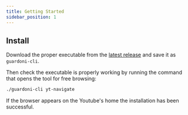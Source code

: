 ```yaml
---
title: Getting Started
sidebar_position: 1
---
```


## Install

Download the proper executable from the [latest release](https://github.com/tracking-exposed/yttrex/releases/latest) and save it as `guardoni-cli`.

Then check the executable is properly working by running the command that opens the tool for free browsing:

```bash
./guardoni-cli yt-navigate
```

If the browser appears on the Youtube's home the installation has been successful.

